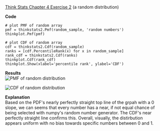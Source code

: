 [Think Stats Chapter 4 Exercise 2](http://greenteapress.com/thinkstats2/html/thinkstats2005.html#toc41) (a random distribution)

**Code**  
```
# plot PMF of random array
pmf = thinkstats2.Pmf(random_sample, 'random numbers')
thinkplot.Pmf(pmf)

# plot CDF of random array
cdf = thinkstats2.Cdf(random_sample)
ranks = [cdf.PercentileRank(x) for x in random_sample]
rank_cdf = thinkstats2.Cdf(ranks)
thinkplot.Cdf(rank_cdf)
thinkplot.Show(xlabel='percentile rank', ylabel='CDF')
```

**Results**  
![PMF of random distribution](https://github.com/mattsegall/dsp/blob/master/lessons/statistics/chap04_ex2_pmf.png)

![CDF of random distribution](https://github.com/mattsegall/dsp/blob/master/lessons/statistics/chap04_ex2_cdf.png)

**Explanation**  
Based on the PDF's nearly perfectly straight top line of the grpah with a 0 slope, we can seems
that every number has a near, if not equal chance of being selected with numpy's
random number generator. The CDF's near perfectly straight line confirms this.
Overall, visually, the distirbution appears uniform with no bias towards specific
numbers between 0 and 1.
